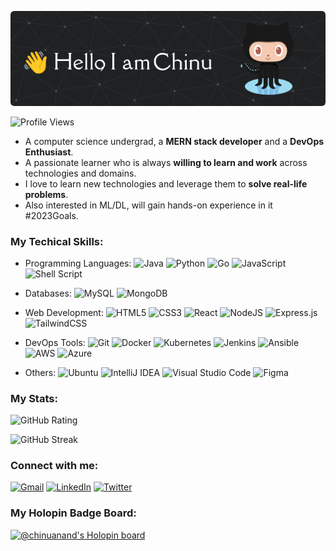 ![Chinu](./header.png)

![Profile Views](https://komarev.com/ghpvc/?username=chinu-anand&style=for-the-badge)

- A computer science undergrad, a **MERN stack developer** and a **DevOps Enthusiast**.
- A passionate learner who is always **willing to learn and work** across technologies and domains.
- I love to learn new technologies and leverage them to **solve real-life problems**.
- Also interested in ML/DL, will gain hands-on experience in it #2023Goals.

### **My Techical Skills:**

- Programming Languages: 
![Java](https://img.shields.io/badge/java-%23ED8B00.svg?style=for-the-badge&logo=java&logoColor=white)
![Python](https://img.shields.io/badge/python-3670A0?style=for-the-badge&logo=python&logoColor=ffdd54)
![Go](https://img.shields.io/badge/go-%2300ADD8.svg?style=for-the-badge&logo=go&logoColor=white)
![JavaScript](https://img.shields.io/badge/javascript-%23323330.svg?style=for-the-badge&logo=javascript&logoColor=%23F7DF1E)
![Shell Script](https://img.shields.io/badge/shell_script-%23121011.svg?style=for-the-badge&logo=gnu-bash&logoColor=white)

- Databases: 
![MySQL](https://img.shields.io/badge/mysql-%2300f.svg?style=for-the-badge&logo=mysql&logoColor=white)
![MongoDB](https://img.shields.io/badge/MongoDB-%234ea94b.svg?style=for-the-badge&logo=mongodb&logoColor=white)

- Web Development: ![HTML5](https://img.shields.io/badge/html5-%23E34F26.svg?style=for-the-badge&logo=html5&logoColor=white)
![CSS3](https://img.shields.io/badge/css3-%231572B6.svg?style=for-the-badge&logo=css3&logoColor=white)
![React](https://img.shields.io/badge/react-%2320232a.svg?style=for-the-badge&logo=react&logoColor=%2361DAFB)
![NodeJS](https://img.shields.io/badge/node.js-6DA55F?style=for-the-badge&logo=node.js&logoColor=white)
![Express.js](https://img.shields.io/badge/express.js-%23404d59.svg?style=for-the-badge&logo=express&logoColor=%2361DAFB)
![TailwindCSS](https://img.shields.io/badge/tailwindcss-%2338B2AC.svg?style=for-the-badge&logo=tailwind-css&logoColor=white)

- DevOps Tools: ![Git](https://img.shields.io/badge/git-%23F05033.svg?style=for-the-badge&logo=git&logoColor=white)
![Docker](https://img.shields.io/badge/docker-%230db7ed.svg?style=for-the-badge&logo=docker&logoColor=white)
![Kubernetes](https://img.shields.io/badge/kubernetes-%23326ce5.svg?style=for-the-badge&logo=kubernetes&logoColor=white)
![Jenkins](https://img.shields.io/badge/jenkins-%232C5263.svg?style=for-the-badge&logo=jenkins&logoColor=white)
![Ansible](https://img.shields.io/badge/ansible-%231A1918.svg?style=for-the-badge&logo=ansible&logoColor=white)
![AWS](https://img.shields.io/badge/AWS-%23FF9900.svg?style=for-the-badge&logo=amazon-aws&logoColor=white)
![Azure](https://img.shields.io/badge/azure-%230072C6.svg?style=for-the-badge&logo=microsoftazure&logoColor=white)

- Others: ![Ubuntu](https://img.shields.io/badge/Ubuntu-E95420?style=for-the-badge&logo=ubuntu&logoColor=white)
![IntelliJ IDEA](https://img.shields.io/badge/IntelliJIDEA-000000.svg?style=for-the-badge&logo=intellij-idea&logoColor=white)
![Visual Studio Code](https://img.shields.io/badge/Visual%20Studio%20Code-0078d7.svg?style=for-the-badge&logo=visual-studio-code&logoColor=white)
![Figma](https://img.shields.io/badge/figma-%23F24E1E.svg?style=for-the-badge&logo=figma&logoColor=white)

### **My Stats:**

![GitHub Rating](https://github-readme-stats.vercel.app/api?username=chinu-anand&show_icons=true&theme=radical)
<!-- ![Most Used Language](https://github-readme-stats.vercel.app/api/top-langs/?username=chinu-anand&langs_count=3&theme=radical&layout=compact) -->
![GitHub Streak](http://github-readme-streak-stats.herokuapp.com/?user=chinu-anand&theme=radical&hide_border=true)

### **Connect with me:**

[![Gmail](https://img.shields.io/badge/Gmail-D14836?style=for-the-badge&logo=gmail&logoColor=white)](mailto:chinuanand81@gmail.com)
[![LinkedIn](https://img.shields.io/badge/linkedin-%230077B5.svg?style=for-the-badge&logo=linkedin&logoColor=white)](https://www.linkedin.com/in/chinu-anand/)
[![Twitter](https://img.shields.io/badge/Twitter-%231DA1F2.svg?style=for-the-badge&logo=Twitter&logoColor=white)](https://twitter.com/chinustwt)

### **My Holopin Badge Board:**
[![@chinuanand's Holopin board](https://holopin.me/chinuanand)](https://holopin.io/@chinuanand)